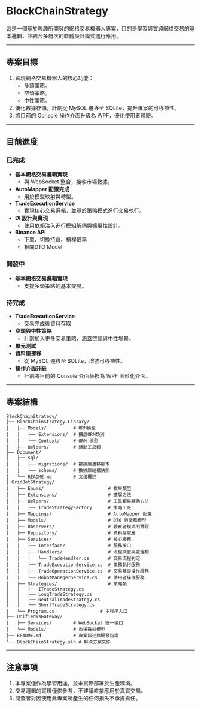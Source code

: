 # BlockChainStrategy

這是一個基於興趣所開發的網格交易機器人專案，目的是學習與實踐網格交易的基本邏輯，並結合多層次的軟體設計模式進行應用。

---

## 專案目標

1. 實現網格交易機器人的核心功能：
   - 多頭策略。
   - 空頭策略。
   - 中性策略。
2. 優化數據存儲，計劃從 MySQL 遷移至 SQLite，提升專案的可移植性。
3. 將目前的 Console 操作介面升級為 WPF，優化使用者體驗。

---
## 目前進度

### 已完成
- **基本網格交易邏輯實現**
  - 與 WebSocket 整合，接收市場數據。
- **AutoMapper 配置完成**
  - 用於模型映射與轉型。
- **TradeExecutionService**
  - 實現核心交易邏輯，並基於策略模式進行交易執行。
- **DI 設計與實現**
  - 使用依賴注入進行模組解耦與擴展性設計。
- **Binance API**
  - 下單、切換持倉、槓桿倍率
  - 相關DTO Model 

### 開發中
- **基本網格交易邏輯實現**
  - 支援多頭策略的基本交易。

### 待完成
- **TradeExecutionService**
  - 交易完成後資料存取   
- **空頭與中性策略**
  - 計劃加入更多交易策略，涵蓋空頭與中性場景。
- **單元測試**
- **資料庫遷移**
  - 從 MySQL 遷移至 SQLite，增強可移植性。
- **操作介面升級**
  - 計劃將目前的 Console 介面替換為 WPF 圖形化介面。
---
## 專案結構

```plaintext
BlockChainStrategy/
├── BlockChainStrategy.Library/
│   ├── Models/          # ORM模型
│   │   ├── Extensions/  # 擴展ORM類別
│   │   └── Context/     # ORM 模型
│   ├── Helpers/         # 輔助工具類
├── Document/
│   ├── sql/
│   │   ├── migrations/  # 數據庫遷移腳本
│   │   └── schema/      # 數據庫結構快照
│   └── README.md        # 文檔概述
│ GridBotStrategy/
│   ├── Enums/                        # 枚舉類型
│   ├── Extensions/                   # 擴展方法
│   ├── Helpers/                      # 工具類與輔助方法
│   │   └── TradeStrategyFactory      # 策略工廠
│   ├── Mappings/                     # AutoMapper 配置
│   ├── Models/                       # DTO 與業務模型
│   ├── Observers/                    # 觀察者模式的實現
│   ├── Repository/                   # 資料存取層
│   ├── Services/                     # 核心服務
│   │   ├── Interface/                # 服務接口
│   │   ├── Handlers/                 # 流程調度與處理類
│   │   │   └── TradeHandler.cs       # 交易流程判定
│   │   ├── TradeExecutionService.cs  # 業務執行服務
│   │   ├── TradeOperationService.cs  # 交易基礎操作服務
|   |   └── RobotManagerService.cs    # 使用者操作服務
│   ├── Strategies/                   # 策略類
│   │   ├── ITradeStrategy.cs
│   │   ├── LongTradeStrategy.cs
│   │   ├── NeutralTradeStrategy.cs
│   │   └── ShortTradeStrategy.cs
│   └── Program.cs                 # 主程序入口
├── UnifiedWsGateway/
│   ├── Services/        # WebSocket 統一接口
│   └── Models/          # 市場數據模型
├── README.md            # 專案描述與開發指南
└── BlockChainStrategy.sln # 解決方案文件
```
---
## 注意事項
1. 本專案僅作為學習用途，並未實際部署於生產環境。  
2. 交易邏輯的實現僅供參考，不建議直接應用於真實交易。  
3. 開發者對因使用此專案所產生的任何損失不承擔責任。  
